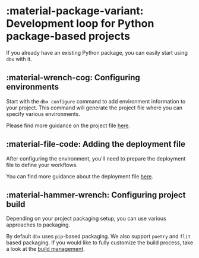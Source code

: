 # :material-package-variant: Development loop for Python package-based projects

If you already have an existing Python package, you can easily start using `dbx` with it.

## :material-wrench-cog: Configuring environments

Start with the `dbx configure` command to add environment information to your project.
This command will generate the project file where you can specify various environments.

Please find more guidance on the project file [here](../../../reference/project.md).

## :material-file-code: Adding the deployment file

After configuring the environment, you'll need to prepare the deployment file to define your workflows.

You can find more guidance about the deployment file [here](../../../reference/deployment.md).

## :material-hammer-wrench: Configuring project build

Depending on your project packaging setup, you can use various approaches to packaging.

By default `dbx` uses `pip`-based packaging. We also support `poetry` and `flit` based packaging.
If you would like to fully customize the build process, take a look at the [build management](../../../features/build_management.md).
